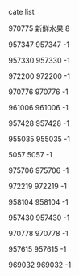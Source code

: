 cate list

970775 新鲜水果 8

957347 957347 -1

957330 957330 -1

972200 972200 -1

970776 970776 -1

961006 961006 -1

957428 957428 -1

955035 955035 -1

5057 5057 -1

975706 975706 -1

972219 972219 -1

958104 958104 -1

957430 957430 -1

970778 970778 -1

957615 957615 -1

969032 969032 -1

